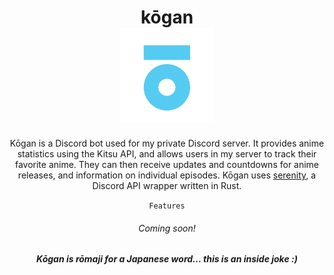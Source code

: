 <div align="center">
  <h1>kōgan<br><img src="./kogan.png" width="150" /></h1>
  
  <p>Kōgan is a Discord bot used for my private Discord server. It provides anime statistics using the Kitsu API, and allows users in my server to track their favorite anime. They can then receive updates and countdowns for anime releases, and information on individual episodes. Kōgan uses <a href="https://github.com/serenity-rs/serenity">serenity</a>, a Discord API wrapper written in Rust.</p>
  
  <code><bold>Features</bold></code>
  <h6><em>Coming soon!</em></h6>
  
  <h5>Kōgan is rōmaji for a Japanese word... this is an inside joke :)</h5>
</div>
